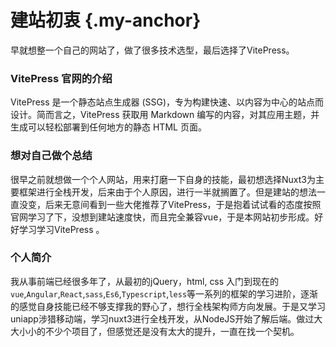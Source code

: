 # 建站初衷 {.my-anchor}
早就想整一个自己的网站了，做了很多技术选型，最后选择了VitePress。
### VitePress 官网的介绍
VitePress 是一个静态站点生成器 (SSG)，专为构建快速、以内容为中心的站点而设计。简而言之，VitePress 获取用 Markdown 编写的内容，对其应用主题，并生成可以轻松部署到任何地方的静态 HTML 页面。
### 想对自己做个总结
很早之前就想做一个个人网站，用来打磨一下自身的技能，最初想选择Nuxt3为主要框架进行全栈开发，后来由于个人原因，进行一半就搁置了。但是建站的想法一直没变，后来无意间看到一些大佬推荐了VitePress，于是抱着试试看的态度按照官网学习了下，没想到建站速度快，而且完全兼容vue，于是本网站初步形成。好好学习学习VitePress 。
### 个人简介
我从事前端已经很多年了，从最初的jQuery，html, css 入门到现在的 `vue`,`Angular`,`React`,`sass`,`Es6`,`Typescript`,`less`等一系列的框架的学习进阶，逐渐的感觉自身技能已经不够支撑我的野心了，想行全栈架构师方向发展。于是又学习uniapp涉猎移动端，学习nuxt3进行全栈开发，从NodeJS开始了解后端。做过大大小小的不少个项目了，但感觉还是没有太大的提升，一直在找一个契机。